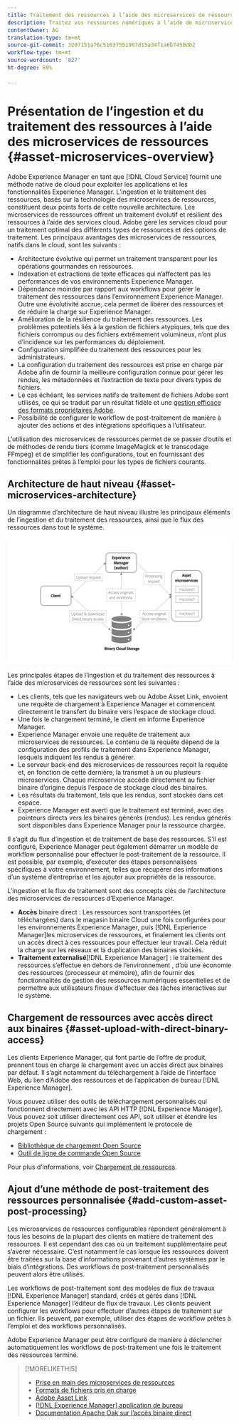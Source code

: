 ```yaml
---
title: Traitement des ressources à l’aide des microservices de ressources
description: Traitez vos ressources numériques à l’aide de microservices de traitement des ressources évolutifs et natifs en mode cloud.
contentOwner: AG
translation-type: tm+mt
source-git-commit: 3207151a76c51637551907d15a34f1a6b7450d02
workflow-type: tm+mt
source-wordcount: '827'
ht-degree: 89%

---
```



# Présentation de l’ingestion et du traitement des ressources à l’aide des microservices de ressources {#asset-microservices-overview}

Adobe Experience Manager en tant que [!DNL Cloud Service] fournit une méthode native de cloud pour exploiter les applications et les fonctionnalités Experience Manager. L’ingestion et le traitement des ressources, basés sur la technologie des microservices de ressources, constituent deux points forts de cette nouvelle architecture. Les microservices de ressources offrent un traitement évolutif et résilient des ressources à l’aide des services cloud. Adobe gère les services cloud pour un traitement optimal des différents types de ressources et des options de traitement. Les principaux avantages des microservices de ressources, natifs dans le cloud, sont les suivants :

* Architecture évolutive qui permet un traitement transparent pour les opérations gourmandes en ressources.
* Indexation et extractions de texte efficaces qui n’affectent pas les performances de vos environnements Experience Manager.
* Dépendance moindre par rapport aux workflows pour gérer le traitement des ressources dans l’environnement Experience Manager. Outre une évolutivité accrue, cela permet de libérer des ressources et de réduire la charge sur Experience Manager.
* Amélioration de la résilience du traitement des ressources. Les problèmes potentiels liés à la gestion de fichiers atypiques, tels que des fichiers corrompus ou des fichiers extrêmement volumineux, n’ont plus d’incidence sur les performances du déploiement.
* Configuration simplifiée du traitement des ressources pour les administrateurs.
* La configuration du traitement des ressources est prise en charge par Adobe afin de fournir la meilleure configuration connue pour gérer les rendus, les métadonnées et l’extraction de texte pour divers types de fichiers.
* Le cas échéant, les services natifs de traitement de fichiers Adobe sont utilisés, ce qui se traduit par un résultat fidèle et une [gestion efficace des formats propriétaires Adobe](file-format-support.md).
* Possibilité de configurer le workflow de post-traitement de manière à ajouter des actions et des intégrations spécifiques à l’utilisateur.

L’utilisation des microservices de ressources permet de se passer d’outils et de méthodes de rendu tiers (comme ImageMagick et le transcodage FFmpeg) et de simplifier les configurations, tout en fournissant des fonctionnalités prêtes à l’emploi pour les types de fichiers courants.

## Architecture de haut niveau {#asset-microservices-architecture}

Un diagramme d’architecture de haut niveau illustre les principaux éléments de l’ingestion et du traitement des ressources, ainsi que le flux des ressources dans tout le système.

<!-- Proposed DRAFT diagram for asset microservices overview - see section "Asset processing - high-level diagram" in the PPTX deck

https://adobe-my.sharepoint.com/personal/gklebus_adobe_com/_layouts/15/guestaccess.aspx?guestaccesstoken=jexDC5ZnepXSt6dTPciH66TzckS1BPEfdaZuSgHugL8%3D&docid=2_1ec37f0bd4cc74354b4f481cd420e07fc&rev=1&e=CdgElS
-->

![Ingestion et traitement de ressources à l’aide des microservices de ressources](assets/asset-microservices-overview.png "Ingestion et traitement de ressources à l’aide des microservices de ressources")

Les principales étapes de l’ingestion et du traitement des ressources à l’aide des microservices de ressources sont les suivantes :

* Les clients, tels que les navigateurs web ou Adobe Asset Link, envoient une requête de chargement à Experience Manager et commencent directement le transfert du binaire vers l’espace de stockage cloud.
* Une fois le chargement terminé, le client en informe Experience Manager.
* Experience Manager envoie une requête de traitement aux microservices de ressources. Le contenu de la requête dépend de la configuration des profils de traitement dans Experience Manager, lesquels indiquent les rendus à générer.
* Le serveur back-end des microservices de ressources reçoit la requête et, en fonction de cette dernière, la transmet à un ou plusieurs microservices. Chaque microservice accède directement au fichier binaire d’origine depuis l’espace de stockage cloud des binaires.
* Les résultats du traitement, tels que les rendus, sont stockés dans cet espace.
* Experience Manager est averti que le traitement est terminé, avec des pointeurs directs vers les binaires générés (rendus). Les rendus générés sont disponibles dans Experience Manager pour la ressource chargée.

Il s’agit du flux d’ingestion et de traitement de base des ressources. S’il est configuré, Experience Manager peut également démarrer un modèle de workflow personnalisé pour effectuer le post-traitement de la ressource. Il est possible, par exemple, d’exécuter des étapes personnalisées spécifiques à votre environnement, telles que récupérer des informations d’un système d’entreprise et les ajouter aux propriétés de la ressource.

L’ingestion et le flux de traitement sont des concepts clés de l’architecture des microservices de ressources d’Experience Manager.

* **Accès** binaire direct : Les ressources sont transportées (et téléchargées) dans le magasin binaire Cloud une fois configurées pour les environnements Experience Manager, puis  [!DNL Experience Manager]les microservices de ressources, et finalement les clients ont un accès direct à ces ressources pour effectuer leur travail. Cela réduit la charge sur les réseaux et la duplication des binaires stockés.
* **Traitement externalisé**[!DNL Experience Manager] : le traitement des ressources s’effectue en dehors de l’environnement , d’où une économie des ressources (processeur et mémoire), afin de fournir des fonctionnalités de gestion des ressources numériques essentielles et de permettre aux utilisateurs finaux d’effectuer des tâches interactives sur le système.

## Chargement de ressources avec accès direct aux binaires {#asset-upload-with-direct-binary-access}

Les clients Experience Manager, qui font partie de l’offre de produit, prennent tous en charge le chargement avec un accès direct aux binaires par défaut. Il s’agit notamment du téléchargement à l’aide de l’interface Web, du lien d’Adobe des ressources et de l’application de bureau [!DNL Experience Manager].

Vous pouvez utiliser des outils de téléchargement personnalisés qui fonctionnent directement avec les API HTTP [!DNL Experience Manager]. Vous pouvez soit utiliser directement ces API, soit utiliser et étendre les projets Open Source suivants qui implémentent le protocole de chargement :

* [Bibliothèque de chargement Open Source](https://github.com/adobe/aem-upload)
* [Outil de ligne de commande Open Source](https://github.com/adobe/aio-cli-plugin-aem)

Pour plus d’informations, voir [Chargement de ressources](add-assets.md).

## Ajout d’une méthode de post-traitement des ressources personnalisée {#add-custom-asset-post-processing}

Les microservices de ressources configurables répondent généralement à tous les besoins de la plupart des clients en matière de traitement des ressources. Il est cependant des cas où un traitement supplémentaire peut s’avérer nécessaire. C’est notamment le cas lorsque les ressources doivent être traitées sur la base d’informations provenant d’autres systèmes par le biais d’intégrations. Des workflows de post-traitement personnalisés peuvent alors être utilisés.

Les workflows de post-traitement sont des modèles de flux de travaux [!DNL Experience Manager] standard, créés et gérés dans [!DNL Experience Manager] l’éditeur de flux de travaux. Les clients peuvent configurer les workflows pour effectuer d’autres étapes de traitement sur un fichier. Ils peuvent, par exemple, utiliser des étapes de workflow prêtes à l’emploi et des workflows personnalisés.

Adobe Experience Manager peut être configuré de manière à déclencher automatiquement les workflows de post-traitement une fois le traitement des ressources terminé.

<!-- TBD asgupta, Engg: Create some asset-microservices-data-flow-diagram.
-->

>[!MORELIKETHIS]
>
>* [Prise en main des microservices de ressources](asset-microservices-configure-and-use.md)
>* [Formats de fichiers pris en charge](file-format-support.md)
>* [Adobe Asset Link](https://helpx.adobe.com/fr/enterprise/using/adobe-asset-link.html)
>* [[!DNL Experience Manager] application de bureau](https://experienceleague.adobe.com/docs/experience-manager-desktop-app/using/introduction.html?lang=fr)
>* [Documentation Apache Oak sur l’accès binaire direct](https://jackrabbit.apache.org/oak/docs/features/direct-binary-access.html)

